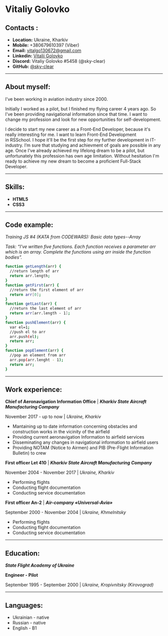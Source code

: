 # Vitaliy Golovko

## Contacts :

- **Location:** Ukraine, Kharkiv
- **Mobile:** +380679610397 (Viber)
- **Email:** vitalgo130672@gmail.com
- **Linkedin:** [Vitalii Golovko](https://www.linkedin.com/public-profile/settings?trk=d_flagship3_profile_self_view_public_profile)
- **Discord:** Vitaliy Golovko #5458 (@sky-clear)
- **GitHub:** [@sky-clear](https://github.com/sky-clear)

________________________________________________________________________________________________

## About myself:

I've been working in aviation industry since 2000.

Initially I worked as a pilot, but I finished my flying career 4 years ago. So I've been providing navigational information since that time. I want to change my profession and look for new opportunities for self-development.

I decide to start my new career as a Front-End Developer, because it's really interesting for me. I want to learn Front-End Development in RSSchool. I hope it'll be the first step for my further development in IT-industry. I’m sure that studying and achievment of goals are possible in any age. Once I've already achieved my lifelong dream to be a pilot, but unfortunately this profession has own age limitation. Without hesitation I'm ready to achieve my new dream to become a proficient Full-Stack Developer.

________________________________________________________________________________________________

## Skills:

- **HTML5**
- **CSS3**

________________________________________________________________________________________________

## Code example:

*Training JS #4 (KATA from CODEWARS): Basic data types--Array*

*Task:
“I've written five functions. Each function receives a parameter arr which is an array. Complete the functions using arr inside the function bodies”.*

```sh
function getLength(arr) {
  //return length of arr
  return arr.length;
}
function getFirst(arr) {
  //return the first element of arr
  return arr[0];
}
function getLast(arr) {
  //return the last element of arr
  return arr[arr.length - 1];
}
function pushElement(arr) {
  var el=1;
  //push el to arr
  arr.push(el);
  return arr;
}
function popElement(arr) {
  //pop an element from arr
  arr.pop(arr.lenght - 1);
  return arr;
}
```

________________________________________________________________________________________________

## Work experience:

**Chief of Aeronavigation Information Office** | ***Kharkiv State Aircraft Manufacturing Company***

November 2017 - up to now | *Ukraine, Kharkiv*

- Mantaining up to date information concerning obstacles and construction works in the vicinity of the airfield
- Providing current aeronavigation Information to airfield services
- Disseminating any changes in navigational information to airfield users
- Providing NOTAM (Notice to Airmen) and PIB (Pre-Flight Information Bulletin) to crew

**First officer Let 410** | ***Kharkiv State Aircraft Manufacturing Company***

November 2004 - November 2017 | *Ukraine, Kharkiv*

- Performing flights
- Conducting flight documentation
- Conducting service documentation

**First officer An-2** | ***Air-company «Universal-Avia»***

September 2000 - November 2004 | *Ukraine, Khmelnitsky*

- Performing flights
- Conducting flight documentation
- Conducting service documentation

________________________________________________________________________________________________

## Education:

***State Flight Academy of Ukraine***

**Engineer - Pilot**

September 1995 - September 2000 | *Ukraine, Kropivnitsky (Kirovograd)*

________________________________________________________________________________________________

## Languages:

- Ukrainian - native
- Russian - native
- English - B1